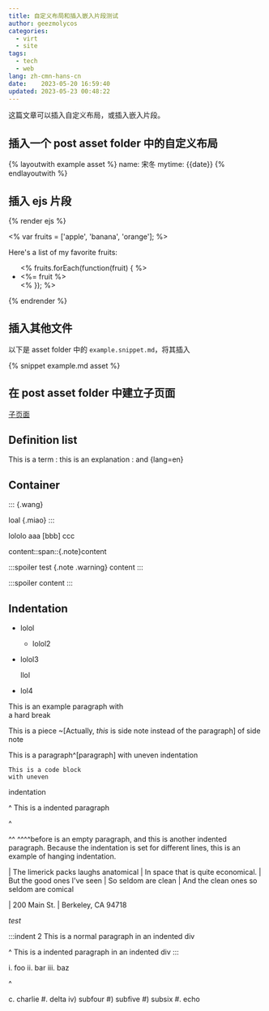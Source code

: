 ```yaml
---
title: 自定义布局和插入嵌入片段测试
author: geezmolycos
categories:
  - virt
  - site
tags:
  - tech
  - web
lang: zh-cmn-hans-cn
date:    2023-05-20 16:59:40
updated: 2023-05-23 00:48:22
---
```


这篇文章可以插入自定义布局，或插入嵌入片段。

## 插入一个 post asset folder 中的自定义布局

{% layoutwith example asset %}
name: 宋冬
mytime: {{date}}
{% endlayoutwith %}

<!-- more -->

## 插入 ejs 片段

{% render ejs %}
<div id="my-ejs-page">
  <% var fruits = ['apple', 'banana', 'orange']; %>
  <p>Here's a list of my favorite fruits:</p>
  <ul>
    <% fruits.forEach(function(fruit) { %>
      <li><%= fruit %></li>
    <% }); %>
  </ul>
</div>
{% endrender %}

## 插入其他文件

以下是 asset folder 中的 `example.snippet.md`，将其插入

{% snippet example.md asset %}

## 在 post asset folder 中建立子页面

[子页面](render.html)

## Definition list

This is a term
: this is an explanation
: and
{lang=en}

## Container

::: {.wang}

loal {.miao}
:::

lololo aaa [bbb] ccc

content::span::{.note}content

:::spoiler test {.note .warning}
content
:::

:::spoiler
content
:::

## Indentation

- lolol
  - lolol2
- lolol3
  
  llol

- lol4

This is an example paragraph with\
a hard break

This is a piece ~[Actually, *this* is side note instead of the paragraph] of side note

This is a paragraph^[paragraph]
    with uneven
      indentation

    This is a code block
    with uneven
  indentation

^ This is a indented paragraph

^

^^
^^^^before is an empty paragraph, and this is another indented paragraph. Because the indentation is set for different lines, this is an example of hanging indentation.

| The limerick packs laughs anatomical
| In space that is quite economical.
|    	But the good ones I've seen
|    So seldom are clean
| And the clean ones so seldom are comical

| 200 Main St.
| Berkeley, CA 94718

_test_

:::indent 2
This is a normal paragraph in an indented div

^ This is a indented paragraph in an indented div
:::

i. foo
ii. bar
iii. baz

^

c. charlie
#. delta
   iv) subfour
   #) subfive
   #) subsix
#. echo
